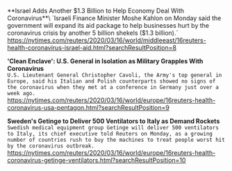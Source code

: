 **Israel Adds Another $1.3 Billion to Help Economy Deal With Coronavirus**\
`Israeli Finance Minister Moshe Kahlon on Monday said the government will expand its aid package to help businesses hurt by the coronavirus crisis by another 5 billion shekels ($1.3 billion).`\
https://nytimes.com/reuters/2020/03/16/world/middleeast/16reuters-health-coronavirus-israel-aid.html?searchResultPosition=8

**'Clean Enclave': U.S. General in Isolation as Military Grapples With Coronavirus**\
`U.S. Lieutenant General Christopher Cavoli, the Army's top general in Europe, said his Italian and Polish counterparts showed no signs of the coronavirus when they met at a conference in Germany just over a week ago.`\
https://nytimes.com/reuters/2020/03/16/world/europe/16reuters-health-coronavirus-usa-pentagon.html?searchResultPosition=9

**Sweden's Getinge to Deliver 500 Ventilators to Italy as Demand Rockets**\
`Swedish medical equipment group Getinge will deliver 500 ventilators to Italy, its chief executive told Reuters on Monday, as a growing number of countries rush to buy the machines to treat people worst hit by the coronavirus outbreak.`\
https://nytimes.com/reuters/2020/03/16/world/europe/16reuters-health-coronavirus-getinge-ventilators.html?searchResultPosition=10

